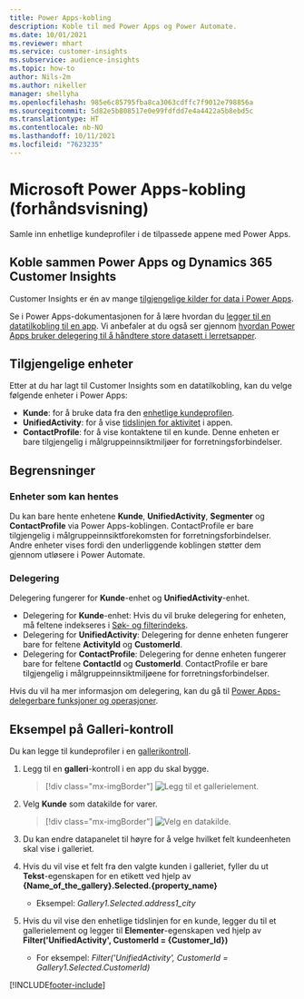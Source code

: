 ```yaml
---
title: Power Apps-kobling
description: Koble til med Power Apps og Power Automate.
ms.date: 10/01/2021
ms.reviewer: mhart
ms.service: customer-insights
ms.subservice: audience-insights
ms.topic: how-to
author: Nils-2m
ms.author: nikeller
manager: shellyha
ms.openlocfilehash: 985e6c85795fba8ca3063cdffc7f9012e798856a
ms.sourcegitcommit: 5d82e5b808517e0e99fdfdd7e4a4422a5b8ebd5c
ms.translationtype: HT
ms.contentlocale: nb-NO
ms.lasthandoff: 10/11/2021
ms.locfileid: "7623235"
---
```

# <a name="microsoft-power-apps-connector-preview"></a>Microsoft Power Apps-kobling (forhåndsvisning)

Samle inn enhetlige kundeprofiler i de tilpassede appene med Power Apps.

## <a name="connect-power-apps-and-dynamics-365-customer-insights"></a>Koble sammen Power Apps og Dynamics 365 Customer Insights

Customer Insights er én av mange [tilgjengelige kilder for data i Power Apps](/powerapps/maker/canvas-apps/working-with-data-sources).

Se i Power Apps-dokumentasjonen for å lære hvordan du [legger til en datatilkobling til en app](/powerapps/maker/canvas-apps/add-data-connection). Vi anbefaler at du også ser gjennom [hvordan Power Apps bruker delegering til å håndtere store datasett i lerretsapper](/powerapps/maker/canvas-apps/delegation-overview).

## <a name="available-entities"></a>Tilgjengelige enheter

Etter at du har lagt til Customer Insights som en datatilkobling, kan du velge følgende enheter i Power Apps:

- **Kunde**: for å bruke data fra den [enhetlige kundeprofilen](customer-profiles.md).
- **UnifiedActivity**: for å vise [tidslinjen for aktivitet](activities.md) i appen.
- **ContactProfile**: for å vise kontaktene til en kunde. Denne enheten er bare tilgjengelig i målgruppeinnsiktmiljøer for forretningsforbindelser.

## <a name="limitations"></a>Begrensninger

### <a name="retrievable-entities"></a>Enheter som kan hentes

Du kan bare hente enhetene **Kunde**, **UnifiedActivity**, **Segmenter** og **ContactProfile** via Power Apps-koblingen. ContactProfile er bare tilgjengelig i målgruppeinnsiktforekomsten for forretningsforbindelser. Andre enheter vises fordi den underliggende koblingen støtter dem gjennom utløsere i Power Automate.

### <a name="delegation"></a>Delegering

Delegering fungerer for **Kunde**-enhet og **UnifiedActivity**-enhet. 

- Delegering for **Kunde**-enhet: Hvis du vil bruke delegering for enheten, må feltene indekseres i [Søk- og filterindeks](search-filter-index.md).  
- Delegering for **UnifiedActivity**: Delegering for denne enheten fungerer bare for feltene **ActivityId** og **CustomerId**.  
- Delegering for **ContactProfile**: Delegering for denne enheten fungerer bare for feltene **ContactId** og **CustomerId**. ContactProfile er bare tilgjengelig i målgruppeinnsiktmiljøene for forretningsforbindelser.

Hvis du vil ha mer informasjon om delegering, kan du gå til [Power Apps-delegerbare funksjoner og operasjoner](/powerapps/maker/canvas-apps/delegation-overview). 

## <a name="example-gallery-control"></a>Eksempel på Galleri-kontroll

Du kan legge til kundeprofiler i en [gallerikontroll](/powerapps/maker/canvas-apps/add-gallery).

1. Legg til en **galleri**-kontroll i en app du skal bygge.

    > [!div class="mx-imgBorder"]
    > ![Legg til et gallerielement.](media/connector-powerapps9.png "Legg til et gallerielement.")

2. Velg **Kunde** som datakilde for varer.

    > [!div class="mx-imgBorder"]
    > ![Velg en datakilde.](media/choose-datasource-powerapps.png "Velg en datakilde.")

3. Du kan endre datapanelet til høyre for å velge hvilket felt kundeenheten skal vise i galleriet.

4. Hvis du vil vise et felt fra den valgte kunden i galleriet, fyller du ut **Tekst**-egenskapen for en etikett ved hjelp av **{Name_of_the_gallery}.Selected.{property_name}**  
    - Eksempel: _Gallery1.Selected.address1_city_

5. Hvis du vil vise den enhetlige tidslinjen for en kunde, legger du til et gallerielement og legger til **Elementer**-egenskapen ved hjelp av **Filter('UnifiedActivity', CustomerId = {Customer_Id})**  
    - For eksempel: _Filter('UnifiedActivity', CustomerId = Gallery1.Selected.CustomerId)_


[!INCLUDE[footer-include](../includes/footer-banner.md)]
